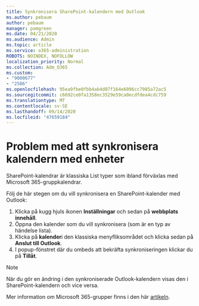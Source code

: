 ```yaml
---
title: Synkronisera SharePoint-kalendern med Outlook
ms.author: pebaum
author: pebaum
manager: pamgreen
ms.date: 04/21/2020
ms.audience: Admin
ms.topic: article
ms.service: o365-administration
ROBOTS: NOINDEX, NOFOLLOW
localization_priority: Normal
ms.collection: Adm_O365
ms.custom:
- "9000677"
- "2586"
ms.openlocfilehash: 95ea9fbe0fbb4ab4d07f164e6096cc7985a72ac5
ms.sourcegitcommit: c6692ce0fa1358ec3529e59ca0ecdfdea4cdc759
ms.translationtype: MT
ms.contentlocale: sv-SE
ms.lasthandoff: 09/14/2020
ms.locfileid: "47659184"
---
```

# <a name="issues-synchronizing-your-calendar-to-devices"></a>Problem med att synkronisera kalendern med enheter

SharePoint-kalendrar är klassiska List typer som ibland förväxlas med Microsoft 365-gruppkalendrar.

Följ de här stegen om du vill synkronisera en SharePoint-kalender med Outlook:

1. Klicka på kugg hjuls ikonen **Inställningar** och sedan på **webbplats innehåll**.
2. Öppna den kalender som du vill synkronisera (som är en typ av händelse lista).
3. Klicka på **kalender**i den klassiska menyfliksområdet och klicka sedan på **Anslut till Outlook**.
4. I popup-fönstret där du ombeds att bekräfta synkroniseringen klickar du på **Tillåt**.

>[!Note]
> När du gör en ändring i den synkroniserade Outlook-kalendern visas den i SharePoint-kalendern och vice versa.

Mer information om Microsoft 365-grupper finns i den här [artikeln](https://support.office.com/article/Learn-about-Office-365-groups-b565caa1-5c40-40ef-9915-60fdb2d97fa2).

